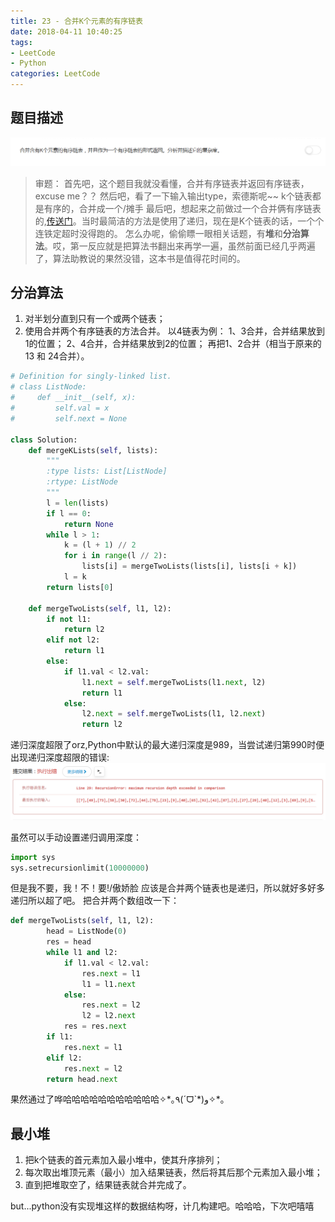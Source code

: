 ```yaml
---
title: 23 - 合并K个元素的有序链表
date: 2018-04-11 10:40:25
tags:
- LeetCode
- Python
categories: LeetCode
---
```


## 题目描述
![problem](images/23.png)

<!-- more -->

>审题：
首先吧，这个题目我就没看懂，合并有序链表并返回有序链表，excuse me？？
然后吧，看了一下输入输出type，索德斯呢~~ k个链表都是有序的，合并成一个/摊手
最后吧，想起来之前做过一个合并俩有序链表的,[传送门](https://leetcode-cn.com/problems/merge-two-sorted-lists/description/)。当时最简洁的方法是使用了递归，现在是K个链表的话，一个个连铁定超时没得跑的。
怎么办呢，偷偷瞟一眼相关话题，有**堆**和**分治算法**。哎，第一反应就是把算法书翻出来再学一遍，虽然前面已经几乎两遍了，算法助教说的果然没错，这本书是值得花时间的。


## 分治算法
1. 对半划分直到只有一个或两个链表；
2. 使用合并两个有序链表的方法合并。
以4链表为例：
	1、3合并，合并结果放到1的位置；
	2、4合并，合并结果放到2的位置；
	再把1、2合并（相当于原来的13 和 24合并）。
```python
# Definition for singly-linked list.
# class ListNode:
#     def __init__(self, x):
#         self.val = x
#         self.next = None

class Solution:
    def mergeKLists(self, lists):
        """
        :type lists: List[ListNode]
        :rtype: ListNode
        """
        l = len(lists)
        if l == 0:
            return None
        while l > 1:
            k = (l + 1) // 2
            for i in range(l // 2):
                lists[i] = mergeTwoLists(lists[i], lists[i + k])
            l = k
        return lists[0]

    def mergeTwoLists(self, l1, l2):
        if not l1:
            return l2
        elif not l2:
            return l1
        else:
            if l1.val < l2.val:
                l1.next = self.mergeTwoLists(l1.next, l2)
                return l1
            else:
                l2.next = self.mergeTwoLists(l1, l2.next)
                return l2
```
递归深度超限了orz,Python中默认的最大递归深度是989，当尝试递归第990时便出现递归深度超限的错误:
![error](images/error.png)

虽然可以手动设置递归调用深度：
```python
import sys
sys.setrecursionlimit(10000000)
```
但是我不要，我！不！要!/傲娇脸
应该是合并两个链表也是递归，所以就好多好多递归所以超了吧。
把合并两个数组改一下：
```python
def mergeTwoLists(self, l1, l2):
        head = ListNode(0)
        res = head
        while l1 and l2:
            if l1.val < l2.val:
                res.next = l1
                l1 = l1.next
            else:
                res.next = l2
                l2 = l2.next
            res = res.next
        if l1:
            res.next = l1
        elif l2:
            res.next = l2
        return head.next
```
果然通过了哗哈哈哈哈哈哈哈哈哈哈哈✧\*｡٩(ˊᗜˋ*)و✧*｡


## 最小堆
1. 把k个链表的首元素加入最小堆中，使其升序排列；
2. 每次取出堆顶元素（最小）加入结果链表，然后将其后那个元素加入最小堆；
3. 直到把堆取空了，结果链表就合并完成了。

but...python没有实现堆这样的数据结构呀，计几构建吧。哈哈哈，下次吧嘻嘻
```python

```
